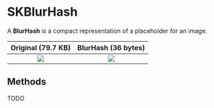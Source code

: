 # SKBlurHash

A **BlurHash** is a compact representation of a placeholder for an image.

| Original (79.7 KB) | BlurHash (36 bytes) |
| :----------------: | :-----------------: |
| ![][orig-img]      | ![][blur-img]       |


## Methods

TODO

[orig-img]: ../../images/extended/skblurhash/logo.png
[blur-img]: ../../images/extended/skblurhash/blur.png
